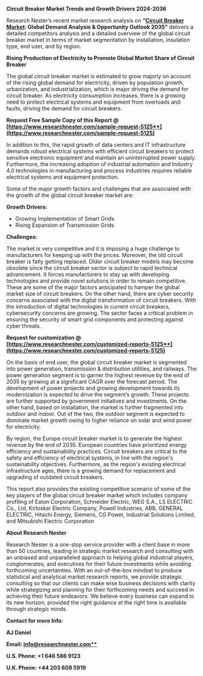 ﻿**Circuit Breaker Market Trends and Growth Drivers 2024-2036**

Research Nester’s recent market research analysis on **“[Circuit Breaker Market](https://www.researchnester.com/reports/circuit-breaker-market/5125): Global Demand Analysis & Opportunity Outlook 2035”** delivers a detailed competitors analysis and a detailed overview of the global circuit breaker market in terms of market segmentation by installation, insulation type, end user, and by region. 

**Rising Production of Electricity to Promote Global Market Share of Circuit Breaker**

The global circuit breaker market is estimated to grow majorly on account of the rising global demand for electricity, driven by population growth, urbanization, and industrialization, which is major driving the demand for circuit breaker. As electricity consumption increases, there is a growing need to protect electrical systems and equipment from overloads and faults, driving the demand for circuit breakers.

**Request Free Sample Copy of this Report @ [https://www.researchnester.com/sample-request-5125**](https://www.researchnester.com/sample-request-5125)**

In addition to this, the rapid growth of data centers and IT infrastructure demands robust electrical systems with efficient circuit breakers to protect sensitive electronic equipment and maintain an uninterrupted power supply. Furthermore, the increasing adoption of industrial automation and Industry 4.0 technologies in manufacturing and process industries requires reliable electrical systems and equipment protection. 

Some of the major growth factors and challenges that are associated with the growth of the global circuit breaker market are:

**Growth Drivers:**

- Growing Implementation of Smart Grids
- Rising Expansion of Transmission Grids

**Challenges:**

The market is very competitive and it is imposing a huge challenge to manufacturers for keeping up with the prices. Moreover, the old circuit breaker is fatly getting replaced. Older circuit breaker models may become obsolete since the circuit breaker sector is subject to rapid technical advancement. It forces manufacturers to stay up with developing technologies and provide novel solutions in order to remain competitive. These are some of the major factors anticipated to hamper the global market size of circuit breakers. On the other hand, there are cyber security concerns associated with the digital transformation of circuit breakers. With the introduction of digital technologies in current circuit breakers, cybersecurity concerns are growing. The sector faces a critical problem in ensuring the security of smart grid components and protecting against cyber threats.

**Request for customization @ [https://www.researchnester.com/customized-reports-5125**](https://www.researchnester.com/customized-reports-5125)**

On the basis of end user, the global circuit breaker market is segmented into power generation, transmission & distribution utilities, and railways. The power generation segment is to garner the highest revenue by the end of 2035 by growing at a significant CAGR over the forecast period. The development of power projects and growing development towards its modernization is expected to drive the segment’s growth. These projects are further supported by government initiatives and investments. On the other hand, based on installation, the market is further fragmented into outdoor and indoor. Out of the two, the outdoor segment is expected to dominate market growth owing to higher reliance on solar and wind power for electricity. 

By region, the Europe circuit breaker market is to generate the highest revenue by the end of 2035. European countries have prioritized energy efficiency and sustainability practices. Circuit breakers are critical to the safety and efficiency of electrical systems, in line with the region's sustainability objectives. Furthermore, as the region's existing electrical infrastructure ages, there is a growing demand for replacement and upgrading of outdated circuit breakers.

This report also provides the existing competitive scenario of some of the key players of the global circuit breaker market which includes company profiling of Eaton Corporation, Schneider Electric, WEG S.A., LS ELECTRIC Co., Ltd, Kirloskar Electric Company, Powell Industries, ABB, GENERAL ELECTRIC, Hitachi Energy, Siemens, CG Power, Industrial Solutions Limited, and Mitsubishi Electric Corporation 

**About Research Nester**

Research Nester is a one-stop service provider with a client base in more than 50 countries, leading in strategic market research and consulting with an unbiased and unparalleled approach to helping global industrial players, conglomerates, and executives for their future investments while avoiding forthcoming uncertainties. With an out-of-the-box mindset to produce statistical and analytical market research reports, we provide strategic consulting so that our clients can make wise business decisions with clarity while strategizing and planning for their forthcoming needs and succeed in achieving their future endeavors. We believe every business can expand to its new horizon, provided the right guidance at the right time is available through strategic minds.

**Contact for more Info:**

**AJ Daniel**

**Email: [info@researchnester.com**](mailto:info@researchnester.com)**

**U.S. Phone: +1 646 586 9123** 

**U.K. Phone: +44 203 608 5919**
